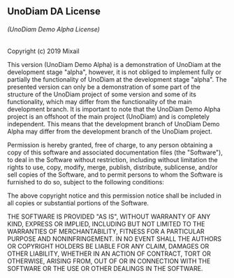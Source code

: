 ## UnoDiam DA License
###### (UnoDiam Demo Alpha License)

Copyright (c) 2019 Mixail

This version (UnoDiam Demo Alpha) is a demonstration of UnoDiam at the development stage "alpha", however, it is not obliged to implement fully or partially the functionality of UnoDiam at the development stage "alpha". The presented version can only be a demonstration of some part of the structure of the UnoDiam project of some version and some of its functionality, which may differ from the functionality of the main development branch.
It is important to note that the UnoDiam Demo Alpha project is an offshoot of the main project (UnoDiam) and is completely independent. This means that the development branch of UnoDiam Demo Alpha may differ from the development branch of the UnoDiam project.

Permission is hereby granted, free of charge, to any person obtaining a copy of this software and associated documentation files (the "Software"), to deal in the Software without restriction, including without limitation the rights to use, copy, modify, merge, publish, distribute, sublicense, and/or sell copies of the Software, and to permit persons to whom the Software is furnished to do so, subject to the following conditions:

The above copyright notice and this permission notice shall be included in all copies or substantial portions of the Software.

THE SOFTWARE IS PROVIDED "AS IS", WITHOUT WARRANTY OF ANY KIND, EXPRESS OR IMPLIED, INCLUDING BUT NOT LIMITED TO THE WARRANTIES OF MERCHANTABILITY, FITNESS FOR A PARTICULAR PURPOSE AND NONINFRINGEMENT. IN NO EVENT SHALL THE AUTHORS OR COPYRIGHT HOLDERS BE LIABLE FOR ANY CLAIM, DAMAGES OR OTHER LIABILITY, WHETHER IN AN ACTION OF CONTRACT, TORT OR OTHERWISE, ARISING FROM, OUT OF OR IN CONNECTION WITH THE SOFTWARE OR THE USE OR OTHER DEALINGS IN THE SOFTWARE.
